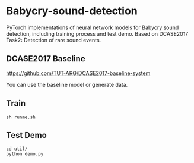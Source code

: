 # Babycry-sound-detection
PyTorch implementations of neural network models for Babycry sound detection, including training process and test demo. Based on DCASE2017 Task2: Detection of rare sound events.

## DCASE2017 Baseline
<https://github.com/TUT-ARG/DCASE2017-baseline-system>


You can use the baseline model or generate data.

## Train
```
sh runme.sh
```

## Test Demo
```
cd util/
python demo.py
```
